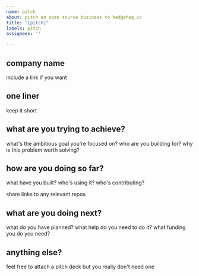```yaml
---
name: pitch
about: pitch an open source business to hedgehog.vc
title: "[pitch]"
labels: pitch
assignees: ''

---
```


## company name
include a link if you want

## one liner
keep it short

## what are you trying to achieve?
what's the ambitious goal you're focused on? 
who are you building for? 
why is this problem worth solving?

## how are you doing so far?
what have you built? 
who's using it? 
who's contributing?

share links to any relevant repos

## what are you doing next?
what do you have planned? 
what help do you need to do it?
what funding you do you need?

## anything else?
feel free to attach a pitch deck
but you really don't need one
